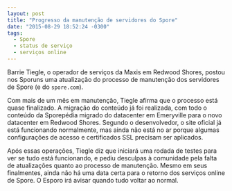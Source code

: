 ```yaml
---
layout: post
title: "Progresso da manutenção de servidores do Spore"
date: "2015-08-29 18:52:24 -0300"
tags:
  - Spore
  - status de serviço
  - serviços online
---
```


Barrie Tiegle, o operador de serviços da Maxis em Redwood Shores, postou nos Sporuns uma atualização do processo de manutenção dos servidores de Spore (e do `spore.com`).

Com mais de um mês em manutenção, Tiegle afirma que o processo está quase finalizado. A migração do conteúdo já foi realizada, com todo o conteúdo da Sporepédia migrado do datacenter em Emeryville para o novo datacenter em Redwood Shores. Segundo o desenvolvedor, o site oficial já está funcionando normalmente, mas ainda não está no ar porque algumas configurações de acesso e certificados SSL precisam ser aplicados.

Após essas operações, Tiegle diz que iniciará uma rodada de testes para ver se tudo está funcionando, e pediu desculpas à comunidade pela falta de atualizações quanto ao processo de manutenção. Mesmo em seus finalmentes, ainda não há uma data certa para o retorno dos serviços online de Spore. O Esporo irá avisar quando tudo voltar ao normal.
